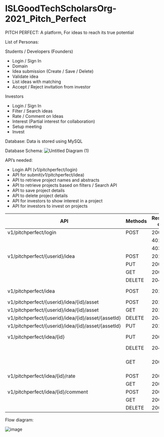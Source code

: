 # ISLGoodTechScholarsOrg-2021_Pitch_Perfect
PITCH PERFECT: A platform, For ideas to reach its true potential

List of Personas:

Students / Developers (Founders)
- Login / Sign In
- Domain
- Idea submission (Create / Save / Delete)
- Validate idea
- List ideas with matching
- Accept / Reject invitation from investor

Investors
- Login / Sign In
- Filter / Search ideas
- Rate / Comment on Ideas
- Interest (Partial interest for collaboration)
- Setup meeting
- Invest

Database:
Data is stored using MySQL

Database Schema:
![Untitled Diagram (1)](https://user-images.githubusercontent.com/83357771/135520657-2fc65e62-a647-46fd-a4f2-9c8ccf617a3b.jpg)


API’s needed:

- Login API (v1/pitchperfect/login)
- API for submit(v1/pitchperfect/idea)
- API to retrieve project names and abstracts
- API to retrieve projects based on filters / Search API
- API to save project details
- API to delete project details
- API for investors to show interest in a project
- API for investors to invest on projects

| API	                           | Methods	    | Response code	     | Input	                         | Response Json/String |
| -------------------------------- |-----------------| ----------------- | ----------------------------------|---------------------------|
| v1/pitchperfect/login	           |  POST	         | 200                | User,password|	                         Json with access token|
| 		                 |                   |     401		  |               |                             Unauthorized|
|		                 |                   |    403		   |               |                            Forbidden|				
| v1/pitchperfect/{userid}/idea  | POST | 201 | input json (field for copyrights) |  |
|                                | PUT | 200 | | |
|                                |   GET  | 200    | | |
|                                | DELETE | 204 | | |
| v1/pitchperfect/idea	         | POST	     | 201	|   {"title":"", "abstract":"", "scope":"","implementationDetails":""}|    	    Id, timestamp |
| v1/pitchperfect/{userid}/idea/{id}/asset | POST | 201 | input - file (supported file format) | | |
| v1/pitchperfect/{userid}/idea/{id}/asset | GET | 201 |  |  json response with asset list |
| v1/pitchperfect/{userid}/idea/{id}/asset/{assetId} | DELETE | 204 |  | | |
| v1/pitchperfect/{userid}/idea/{id}/asset/{assetId} | PUT | 201 |  | | |
| v1/pitchperfect/idea/{id}	  |    PUT	      |  200	|{"title":"", "abstract":"", "scope":"", "implementationDetails":""} | |	                                                               
|	                          |   DELETE	      |  204	 |	
|	                          |    GET	      |  200	 |	                    | Title,abstract,scope,implementation detail, timestamp(created),timestamp(updated) |                                                                                                                                                                                 
| v1/pitchperfect/idea/{id}/rate  |	POST	      | 200	 |                          |	
|	                          |    GET	      | 200	 |	                    |                         Rating value |
| v1/pitchperfect/idea/{id}/comment| POST|  200 |                        |  |
|  | GET | 200 | | Get-all the comments|
| | DELETE | 200 | |



Flow diagram:

![image](https://user-images.githubusercontent.com/83357771/135160213-b86460bf-7ff5-44d0-a7e9-8d48011993e5.png)



